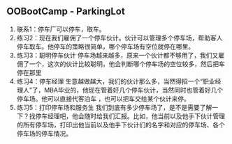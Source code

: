 ## OOBootCamp - ParkingLot

1. 联系1：停车厂可以停车，取车。
2. 练习2：现在我们雇佣了一个停车伙计。伙计可以管理多个停车场，帮助客人停车取车。他停车的策略很简单，哪个停车场有空位就停在哪里。
3. 练习3：聪明停车伙计 停车场越来越多，原来一个伙计都不够用了，我们又雇佣了一个，这次的伙计比较聪明，他会判断哪个停车场的空位较多，然后把车停在那里
4. 练习4：停车经理 生意越做越大，我们的伙计那么多，当然得招一个“职业经理人”了，MBA毕业的，他现在管着好几个停车伙计，当然同时也管着好几个停车场。他可以直接代客泊车 ，也可以把车交给某个伙计来停。
5. 练习5：打印停车场和服务生 我们到底有多少停车场了，是不是需要了解一下？找停车经理吧，他会随时给我们汇报。比如，他当前以及他手下伙计管理的所有停车场，打印出他当前以及他手下伙计们的名字和对应的停车场、各个停车场的停车情况。